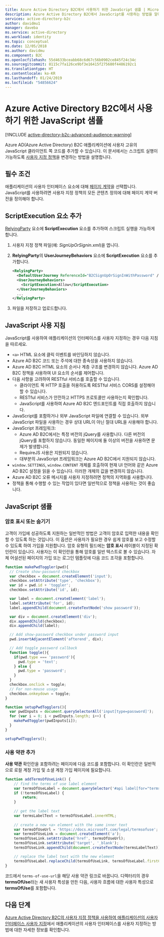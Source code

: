 ```yaml
---
title: Azure Active Directory B2C에서 사용하기 위한 JavaScript 샘플 | Microsoft Docs
description: Azure Active Directory B2C에서 JavaScript를 사용하는 방법을 알아봅니다.
services: active-directory-b2c
author: davidmu1
manager: daveba
ms.service: active-directory
ms.workload: identity
ms.topic: conceptual
ms.date: 12/05/2018
ms.author: davidmu
ms.component: B2C
ms.openlocfilehash: 55d4633bceabb68c6d67c56b0902ce845f24c34c
ms.sourcegitcommit: 8115c7fa126ce9bf3e16415f275680f4486192c1
ms.translationtype: HT
ms.contentlocale: ko-KR
ms.lasthandoff: 01/24/2019
ms.locfileid: "54856624"
---
```

# <a name="javascript-samples-for-use-in-azure-active-directory-b2c"></a>Azure Active Directory B2C에서 사용하기 위한 JavaScript 샘플

[!INCLUDE [active-directory-b2c-advanced-audience-warning](../../includes/active-directory-b2c-advanced-audience-warning.md)]

Azure AD(Azure Active Directory) B2C 애플리케이션에 사용자 고유의 JavaScript 클라이언트 쪽 코드를 추가할 수 있습니다. 이 문서에서는 스크립트 실행이 가능하도록 [사용자 지정 정책](active-directory-b2c-overview-custom.md)을 변경하는 방법을 설명합니다.

## <a name="prerequisites"></a>필수 조건

애플리케이션의 사용자 인터페이스 요소에 대해 [페이지 계약](page-contract.md)을 선택합니다. JavaScript를 사용하려면 사용자 지정 정책의 모든 콘텐츠 정의에 대해 페이지 계약 버전을 정의해야 합니다.

## <a name="add-the-scriptexecution-element"></a>ScriptExecution 요소 추가

[RelyingParty](relyingparty.md) 요소에 **ScriptExecution** 요소를 추가하여 스크립트 실행을 가능하게 합니다.

1. 사용자 지정 정책 파일(예: *SignUpOrSignin.xml*)을 엽니다.
2. **RelyingParty**의 **UserJourneyBehaviors** 요소에 **ScriptExecution** 요소를 추가합니다.

    ```XML
    <RelyingParty>
      <DefaultUserJourney ReferenceId="B2CSignUpOrSignInWithPassword" />
      <UserJourneyBehaviors>
        <ScriptExecution>Allow</ScriptExecution>
      </UserJourneyBehaviors>
      ...
    </RelyingParty>
    ```
3. 파일을 저장하고 업로드합니다.

## <a name="guidelines-for-using-javascript"></a>JavaScript 사용 지침

JavaScript를 사용하여 애플리케이션의 인터페이스를 사용자 지정하는 경우 다음 지침을 따르세요.

- `<a>` HTML 요소에 클릭 이벤트를 바인딩하지 않습니다. 
- Azure AD B2C 코드 또는 주석에 대한 종속성을 사용하지 않습니다.
- Azure AD B2C HTML 요소의 순서나 계층 구조를 변경하지 않습니다. Azure AD B2C 정책을 사용하여 UI 요소의 순서를 제어합니다.
- 다음 사항을 고려하여 RESTful 서비스를 호출할 수 있습니다.
    - 클라이언트 쪽 HTTP 호출을 허용하도록 RESTful 서비스 CORS를 설정해야 할 수 있습니다.
    - RESTful 서비스가 안전하고 HTTPS 프로토콜만 사용하는지 확인합니다.
    - JavaScript를 사용하여 Azure AD B2C 엔드포인트를 직접 호출하지 않습니다.
- JavaScript를 포함하거나 외부 JavaScript 파일에 연결할 수 있습니다. 외부 JavaScript 파일을 사용하는 경우 상대 URL이 아닌 절대 URL을 사용해야 합니다.
- JavaScript 프레임워크:
    - Azure AD B2C에서는 특정 버전의 jQuery를 사용합니다. 다른 버전의 jQuery를 포함하지 않습니다. 동일한 페이지에 둘 이상의 버전을 사용하면 문제가 발생합니다.
    - RequireJS 사용은 지원되지 않습니다.
    - 대부분의 JavaScript 프레임워크는 Azure AD B2C에서 지원되지 않습니다.
- `window.SETTINGS`, `window.CONTENT` 개체를 호출하여 현재 UI 언어와 같은 Azure AD B2C 설정을 읽을 수 있습니다. 이러한 개체의 값을 변경하지 않습니다.
- Azure AD B2C 오류 메시지를 사용자 지정하려면 정책의 지역화를 사용합니다.
- 정책을 통해 수행할 수 있는 작업이 있다면 일반적으로 정책을 사용하는 것이 좋습니다.

## <a name="javascript-samples"></a>JavaScript 샘플

### <a name="show-or-hide-a-password"></a>암호 표시 또는 숨기기

고객이 가입에 성공하도록 지원하는 일반적인 방법은 고객이 암호로 입력한 내용을 확인할 수 있도록 하는 것입니다. 이 옵션은 사용자가 필요한 경우 쉽게 암호를 보고 수정할 수 있도록 하여 가입을 지원합니다. 암호 유형의 필드에는 **암호 표시** 레이블이 지정된 확인란이 있습니다.  사용자는 이 확인란을 통해 암호를 일반 텍스트로 볼 수 있습니다. 자체 어설션된 페이지의 가입 또는 로그인 템플릿에 다음 코드 조각을 포함합니다.

```Javascript
function makePwdToggler(pwd){
  // Create show-password checkbox
  var checkbox = document.createElement('input');
  checkbox.setAttribute('type', 'checkbox');
  var id = pwd.id + 'toggler';
  checkbox.setAttribute('id', id);

  var label = document.createElement('label');
  label.setAttribute('for', id);
  label.appendChild(document.createTextNode('show password'));

  var div = document.createElement('div');
  div.appendChild(checkbox);
  div.appendChild(label);

  // Add show-password checkbox under password input
  pwd.insertAdjacentElement('afterend', div);

  // Add toggle password callback
  function toggle(){
    if(pwd.type === 'password'){
      pwd.type = 'text';
    } else {
      pwd.type = 'password';
    }
  }
  checkbox.onclick = toggle;
  // For non-mouse usage
  checkbox.onkeydown = toggle;
}

function setupPwdTogglers(){
  var pwdInputs = document.querySelectorAll('input[type=password]');
  for (var i = 0; i < pwdInputs.length; i++) {
    makePwdToggler(pwdInputs[i]);
  }
}

setupPwdTogglers();
```

### <a name="add-terms-of-use"></a>사용 약관 추가 

**사용 약관** 확인란을 포함하려는 페이지에 다음 코드를 포함합니다. 이 확인란은 일반적으로 로컬 계정 가입 및 소셜 계정 가입 페이지에 필요합니다.  

```Javascript
function addTermsOfUseLink() {
    // find the terms of use label element
    var termsOfUseLabel = document.querySelector('#api label[for="termsOfUse"]');
    if (!termsOfUseLabel) {
        return;
    }
      
    // get the label text
    var termsLabelText = termsOfUseLabel.innerHTML;
      
    // create a new <a> element with the same inner text 
    var termsOfUseUrl = 'https://docs.microsoft.com/legal/termsofuse';
    var termsOfUseLink = document.createElement('a');
    termsOfUseLink.setAttribute('href', termsOfUseUrl);
    termsOfUseLink.setAttribute('target', '_blank');
    termsOfUseLink.appendChild(document.createTextNode(termsLabelText));

    // replace the label text with the new element 
    termsOfUseLabel.replaceChild(termsOfUseLink, termsOfUseLabel.firstChild);
}
```

코드에서 `terms-of-use-url`을 해당 사용 약관 링크로 바꿉니다. 디렉터리의 경우 **termsOfUse**라는 새 사용자 특성을 만든 다음, 사용자 흐름에 대한 사용자 특성으로 **termsOfUse**를 포함합니다.

## <a name="next-steps"></a>다음 단계

[Azure Active Directory B2C의 사용자 지정 정책을 사용하여 애플리케이션의 사용자 인터페이스 사용자 지정](active-directory-b2c-ui-customization-custom.md)에서 애플리케이션의 사용자 인터페이스를 사용자 지정하는 방법에 대한 자세한 정보를 확인합니다.

